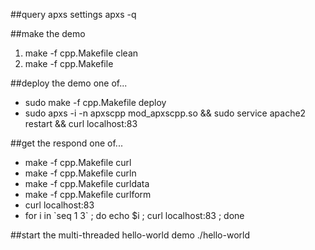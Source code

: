 
##query apxs settings
apxs -q

##make the demo
1. make -f cpp.Makefile clean 
2. make -f cpp.Makefile 

##deploy the demo
one of...
- sudo make -f cpp.Makefile deploy
- sudo apxs -i -n apxscpp mod_apxscpp.so && sudo service apache2 restart && curl localhost:83

##get the respond
one of...
- make -f cpp.Makefile curl
- make -f cpp.Makefile curln
- make -f cpp.Makefile curldata
- make -f cpp.Makefile curlform
- curl localhost:83
- for i in \`seq 1 3\` ; do echo $i ; curl localhost:83  ; done

##start the multi-threaded hello-world demo
./hello-world



